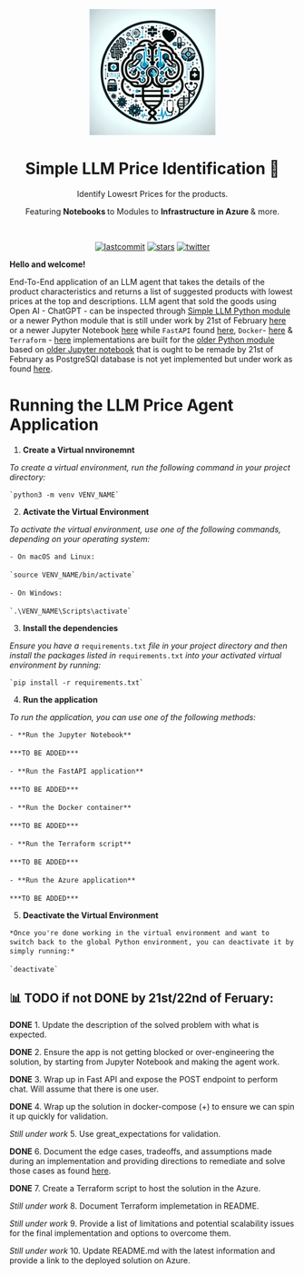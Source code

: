 <p align=center>
  <img height="222px" src="https://github.com/aurimas13/MIT_CS_Application/blob/main/Public/MIT_CS_1.png"/>
</p>
<h1 align="center"> Simple LLM Price Identification 🚀 </h1>
<p align="center"> Identify Lowesrt Prices for the products. </p>
<p align="center"> Featuring <b> Notebooks </b> to Modules to <b> Infrastructure in Azure </b> & more. </p>
<br>
<p align=center>
  <a href="https://img.shields.io/github/last-commit/aurimas13/LLM-Price-Agent"><img alt="lastcommit" src="https://img.shields.io/github/last-commit/aurimas13/LLM-Price-Agent?style=social"/></a>
  <a href="https://img.shields.io/github/stars/aurimas13/LLM-Price-Agent"><img alt="stars" src="https://img.shields.io/github/stars/aurimas13/LLM-Price-Agent?style=social"/></a>
  <!-- <a href="https://img.shields.io/github/forks/aurimas13/MIT_CS_Application"><img alt="twitter" src="https://img.shields.io/github/forks/aurimas13/MIT_CS_Application?style=social"/> -->
  <a href="https://twitter.com/aanausedas"><img alt="twitter" src="https://img.shields.io/twitter/follow/aanausedas?style=social"/></a>

**Hello and welcome!** 

End-To-End application of an LLM agent that takes the details of the product characteristics and returns a list of suggested products with lowest prices at the top and descriptions. LLM agent that sold the goods using Open AI - ChatGPT - can be inspected through [Simple LLM Python module](https://github.com/aurimas13/LLM-Price-Agent/blob/main/LLM_Goods.py) or a newer Python module that is still under work by 21st of February [here](https://github.com/aurimas13/LLM-Price-Agent/blob/main/modules/LLM_Goods_Final.py) or a newer Jupyter Notebook [here](https://github.com/aurimas13/LLM-Price-Agent/blob/main/notebooks/LLM_Goods_Final.ipynb) while `FastAPI` found [here](https://github.com/aurimas13/LLM-Price-Agent/blob/main/app/main.py), `Docker`- [here](https://github.com/aurimas13/LLM-Price-Agent/blob/main/Dockerfile) & `Terraform` - [here](https://github.com/aurimas13/LLM-Price-Agent/blob/main/terraform-fastapi/main.tf) implementations are built for the [older Python module](https://github.com/aurimas13/LLM-Price-Agent/blob/main/LLM_Goods.py) based on [older Jupyter notebook](https://github.com/aurimas13/LLM-Price-Agent/blob/main/notebooks/LLM_Goods.ipynb) that is ought to be remade by 21st of February as PostgreSQl database is not yet implemented but under work as found [here](https://github.com/aurimas13/LLM-Price-Agent/blob/main/app/database.py).


# Running the LLM Price Agent Application

  1. **Create a Virtual nnvironemnt**

  *To create a virtual environment, run the following command in your project directory:*

    `python3 -m venv VENV_NAME`

  2. **Activate the Virtual Environment**

  *To activate the virtual environment, use one of the following commands, depending on your operating system:*

    - On macOS and Linux:

    `source VENV_NAME/bin/activate`

    - On Windows:

    `.\VENV_NAME\Scripts\activate`

  3. **Install the dependencies**

  *Ensure you have a* `requirements.txt` *file in your project directory and then install the packages listed in* `requirements.txt` *into your activated virtual environment by running:*

    `pip install -r requirements.txt`

  4. **Run the application**

  *To run the application, you can use one of the following methods:*

    - **Run the Jupyter Notebook**

    ***TO BE ADDED***

    - **Run the FastAPI application**

    ***TO BE ADDED***

    - **Run the Docker container**

    ***TO BE ADDED***

    - **Run the Terraform script**

    ***TO BE ADDED***

    - **Run the Azure application**

    ***TO BE ADDED***

  5. **Deactivate the Virtual Environment**

    *Once you're done working in the virtual environment and want to switch back to the global Python environment, you can deactivate it by simply running:*

    `deactivate`

## 📊 TODO if not DONE by 21st/22nd of Feruary:

**DONE** 1. Update the description of the solved problem with what is expected.

**DONE** 2. Ensure the app is not getting blocked or over-engineering the solution, by starting from Jupyter Notebook and making the agent work.

**DONE** 3. Wrap up in Fast API and expose the POST endpoint to perform chat. Will assume that there is one user.

**DONE** 4. Wrap up the solution in docker-compose (+) to ensure we can spin it up quickly for validation. 

*Still under work* 5. Use great_expectations for validation.

**DONE** 6. Document the edge cases, tradeoffs, and assumptions made during an implementation and providing directions to remediate and solve those cases as found [here](https://github.com/aurimas13/LLM-Price-Agent/blob/main/public/Edges%2C%20Tradeoffs%2C%20Assumptions.md).

**DONE** 7. Create a Terraform script to host the solution in the Azure. 

*Still under work* 8. Document Terraform implemetation in README.

*Still under work* 9. Provide a list of limitations and potential scalability issues for the final implementation and options to overcome them.

*Still under work* 10. Update README.md with the latest information and provide a link to the deployed solution on Azure.